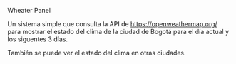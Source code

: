 Wheater Panel

Un sistema simple que consulta la API de https://openweathermap.org/ para mostrar el estado del clima de la ciudad de Bogotá para el día actual y los siguentes 3 días.

También se puede ver el estado del clima en otras ciudades.
